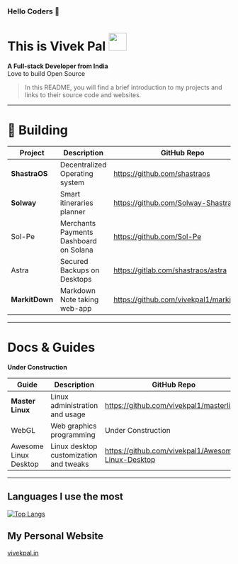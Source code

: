 ### Hello Coders 👋
# This is Vivek Pal <img src="https://media.giphy.com/media/WUlplcMpOCEmTGBtBW/giphy.gif" width="40">
**A Full-stack Developer from India**\
Love to build Open Source
> In this README, you will find a brief introduction to my projects and links to their source code and websites.
---

# 🔨 Building

| Project         | Description                            | GitHub Repo                             | Website                  |
| --------------- | -------------------------------------- | --------------------------------------- | ------------------------|
| **ShastraOS**   | Decentralized Operating system         | https://github.com/shastraos            | https://shastraos.org  |
| **Solway**      | Smart itineraries planner              | https://github.com/Solway-Shastra       | https://github.com/Solway-Shastra |
| Sol-Pe          | Merchants Payments Dashboard on Solana | https://github.com/Sol-Pe               | In progress |
| Astra           | Secured Backups on Desktops            | https://gitlab.com/shastraos/astra      | In progress |
| **MarkitDown**  | Markdown Note taking web-app           | https://github.com/vivekpal1/markitdown | https://markitdown.vercel.app/ |
---

# Docs & Guides
**Under Construction**

| Guide                      | Description                               | GitHub Repo                         |
| ---------------------------| ------------------------------------------| -----------------------------------|
| **Master Linux**           | Linux administration and usage            | https://github.com/vivekpal1/masterlinux |
| WebGL                      | Web graphics programming                  | Under Construction |
| Awesome Linux Desktop      | Linux desktop customization and tweaks    | https://github.com/vivekpal1/Awesome-Linux-Desktop |

---

## Languages I use the most
[![Top Langs](https://github-readme-stats.vercel.app/api/top-langs/?username=vivekpal1&layout=compact&langs_count=8&show_icons=true&theme=radical)](https://github.com/vivekpal1)

## My Personal Website

<a href="https://vivekpal.in">vivekpal.in</a>

## 
<!---
<p align="center">
  <img src="https://github.com/vivekpal1/vivekpal1/raw/output/github-contribution-grid-snake.svg" alt="snake"></center>
</p>

> Apply dark mode to view all icons clearly
--- -->

